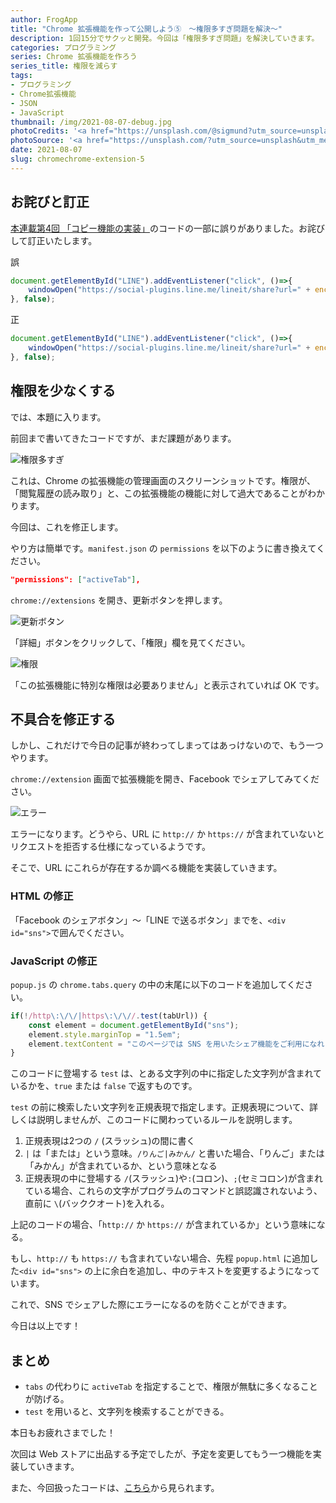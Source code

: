 ```yaml
---
author: FrogApp
title: "Chrome 拡張機能を作って公開しよう⑤　〜権限多すぎ問題を解決〜"
description: 1回15分でサクッと開発。今回は「権限多すぎ問題」を解決していきます。
categories: プログラミング
series: Chrome 拡張機能を作ろう
series_title: 権限を減らす
tags:
- プログラミング
- Chrome拡張機能
- JSON
- JavaScript
thumbnail: /img/2021-08-07-debug.jpg
photoCredits: '<a href="https://unsplash.com/@sigmund?utm_source=unsplash&utm_medium=referral&utm_content=creditCopyText" target="_blank" rel="noopener noreferrer">Sigmund</a>'
photoSource: '<a href="https://unsplash.com/?utm_source=unsplash&utm_medium=referral&utm_content=creditCopyText" target="_blank" rel="noopener noreferrer">Unsplash</a>'
date: 2021-08-07
slug: chromechrome-extension-5
---
```



## お詫びと訂正

[本連載第4回 「コピー機能の実装」](https://blog.frogapp.net/2021-08/chrome-extension-4)のコードの一部に誤りがありました。お詫びして訂正いたします。

誤

```JavaScript
document.getElementById("LINE").addEventListener("click", ()=>{
    windowOpen("https://social-plugins.line.me/lineit/share?url=" + encodeURIComponent(tabTitle));
}, false);
```

正

```JavaScript
document.getElementById("LINE").addEventListener("click", ()=>{
    windowOpen("https://social-plugins.line.me/lineit/share?url=" + encodeURIComponent(tabUrl));
}, false);
```

## 権限を少なくする

では、本題に入ります。

前回まで書いてきたコードですが、まだ課題があります。

![権限多すぎ](https://user-images.githubusercontent.com/75155258/127963556-97d4558d-cb67-40f7-8ac4-cf119b9a35bc.png)

これは、Chrome の拡張機能の管理画面のスクリーンショットです。権限が、「閲覧履歴の読み取り」と、この拡張機能の機能に対して過大であることがわかります。

今回は、これを修正します。

やり方は簡単です。`manifest.json` の `permissions` を以下のように書き換えてください。

```JSON
"permissions": ["activeTab"],
```

`chrome://extensions` を開き、更新ボタンを押します。

![更新ボタン](https://user-images.githubusercontent.com/75155258/128589985-e072d29d-d87e-4f11-afa6-9d66016b6c7f.png)

「詳細」ボタンをクリックして、「権限」欄を見てください。

![権限](https://user-images.githubusercontent.com/75155258/128590010-5027b476-f5c0-4f95-b410-529b31257a3c.png)

「この拡張機能に特別な権限は必要ありません」と表示されていれば OK です。

## 不具合を修正する

しかし、これだけで今日の記事が終わってしまってはあっけないので、もう一つやります。

`chrome://extension` 画面で拡張機能を開き、Facebook でシェアしてみてください。

![エラー](https://user-images.githubusercontent.com/75155258/128590126-b4a4a56f-6064-4450-ad2a-e6aef655e92c.png)

エラーになります。どうやら、URL に `http://` か `https://` が含まれていないとリクエストを拒否する仕様になっているようです。

そこで、URL にこれらが存在するか調べる機能を実装していきます。

### HTML の修正

「Facebook のシェアボタン」〜「LINE で送るボタン」までを、`<div id="sns">`で囲んでください。

### JavaScript の修正

`popup.js` の `chrome.tabs.query` の中の末尾に以下のコードを追加してください。

```JavaScript
if(!/http\:\/\/|https\:\/\//.test(tabUrl)) {
    const element = document.getElementById("sns");
    element.style.marginTop = "1.5em";
    element.textContent = "このページでは SNS を用いたシェア機能をご利用になれません。ご了承ください。";
}
```

このコードに登場する `test` は、とある文字列の中に指定した文字列が含まれているかを、`true` または `false` で返すものです。

`test` の前に検索したい文字列を正規表現で指定します。正規表現について、詳しくは説明しませんが、このコードに関わっているルールを説明します。

1. 正規表現は2つの `/` (スラッシュ)の間に書く
2. `|` は「または」という意味。`/りんご|みかん/` と書いた場合、「りんご」または「みかん」が含まれているか、という意味となる
3. 正規表現の中に登場する `/`(スラッシュ)や`:`(コロン)、`;`(セミコロン)が含まれている場合、これらの文字がプログラムのコマンドと誤認識されないよう、直前に `\`(バッククオート)を入れる。

上記のコードの場合、「`http://` か `https://` が含まれているか」という意味になる。

もし、`http://` も `https://` も含まれていない場合、先程 `popup.html` に追加した`<div id="sns">` の上に余白を追加し、中のテキストを変更するようになっています。

これで、SNS でシェアした際にエラーになるのを防ぐことができます。

今日は以上です！

## まとめ

- `tabs` の代わりに `activeTab` を指定することで、権限が無駄に多くなることが防げる。
- `test` を用いると、文字列を検索することができる。

本日もお疲れさまでした！

次回は Web ストアに出品する予定でしたが、予定を変更してもう一つ機能を実装していきます。

また、今回扱ったコードは、[こちら](https://github.com/r-40021/copy_title-URL/tree/lesson_5)から見られます。
